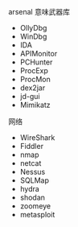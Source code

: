 arsenal 意味武器库

- OllyDbg
- WinDbg
- IDA
- APIMonitor
- PCHunter
- ProcExp
- ProcMon
- dex2jar
- jd-gui
- Mimikatz

网络
- WireShark
- Fiddler
- nmap
- netcat
- Nessus
- SQLMap
- hydra
- shodan
- zoomeye
- metasploit
